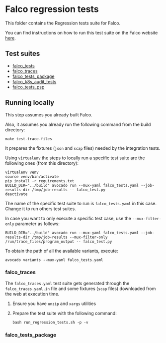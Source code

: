 # Falco regression tests

This folder contains the Regression tests suite for Falco.

You can find instructions on how to run this test suite on the Falco website [here](https://falco.org/docs/source/#run-regression-tests).

## Test suites

- [falco_tests](./falco_tests.yaml)
- [falco_traces](./falco_traces.yaml.in)
- [falco_tests_package](./falco_tests_package.yaml)
- [falco_k8s_audit_tests](./falco_k8s_audit_tests.yaml)
- [falco_tests_psp](./falco_tests_psp.yaml)

## Running locally

This step assumes you already built Falco.

Also, it assumes you already run the following command from the build directory:

```console
make test-trace-files
```

It prepares the fixtures (`json` and `scap` files) needed by the integration tests.

Using `virtualenv` the steps to locally run a specific test suite are the following ones (from this directory):

```console
virtualenv venv
source venv/bin/activate
pip install -r requirements.txt
BUILD_DIR="../build" avocado run --mux-yaml falco_tests.yaml --job-results-dir /tmp/job-results -- falco_test.py
deactivate
```

The name of the specific test suite to run is `falco_tests.yaml` in this case. Change it to run others test suites.

In case you want to only execute a specific test case, use the `--mux-filter-only` parameter as follows:

```console
BUILD_DIR="../build" avocado run --mux-yaml falco_tests.yaml --job-results-dir /tmp/job-results --mux-filter-only /run/trace_files/program_output -- falco_test.py
```

To obtain the path of all the available variants, execute:

```console
avocado variants --mux-yaml falco_tests.yaml
```

### falco_traces

The `falco_traces.yaml` test suite gets generated through the `falco_traces.yaml.in` file and some fixtures (`scap` files) downloaded from the web at execution time.

1. Ensure you have `unzip` and `xargs` utilities
2. Prepare the test suite with the following command:

    ```console
    bash run_regression_tests.sh -p -v
    ```

### falco_tests_package
